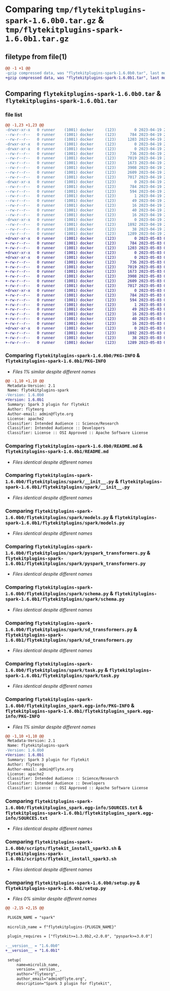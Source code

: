 # Comparing `tmp/flytekitplugins-spark-1.6.0b0.tar.gz` & `tmp/flytekitplugins-spark-1.6.0b1.tar.gz`

## filetype from file(1)

```diff
@@ -1 +1 @@
-gzip compressed data, was "flytekitplugins-spark-1.6.0b0.tar", last modified: Wed Apr 19 20:54:35 2023, max compression
+gzip compressed data, was "flytekitplugins-spark-1.6.0b1.tar", last modified: Wed May  3 04:48:12 2023, max compression
```

## Comparing `flytekitplugins-spark-1.6.0b0.tar` & `flytekitplugins-spark-1.6.0b1.tar`

### file list

```diff
@@ -1,23 +1,23 @@
-drwxr-xr-x   0 runner    (1001) docker     (123)        0 2023-04-19 20:54:35.503163 flytekitplugins-spark-1.6.0b0/
--rw-r--r--   0 runner    (1001) docker     (123)      784 2023-04-19 20:54:35.503163 flytekitplugins-spark-1.6.0b0/PKG-INFO
--rw-r--r--   0 runner    (1001) docker     (123)     1203 2023-04-19 20:54:06.000000 flytekitplugins-spark-1.6.0b0/README.md
-drwxr-xr-x   0 runner    (1001) docker     (123)        0 2023-04-19 20:54:35.503163 flytekitplugins-spark-1.6.0b0/flytekitplugins/
-drwxr-xr-x   0 runner    (1001) docker     (123)        0 2023-04-19 20:54:35.503163 flytekitplugins-spark-1.6.0b0/flytekitplugins/spark/
--rw-r--r--   0 runner    (1001) docker     (123)      736 2023-04-19 20:54:06.000000 flytekitplugins-spark-1.6.0b0/flytekitplugins/spark/__init__.py
--rw-r--r--   0 runner    (1001) docker     (123)     7019 2023-04-19 20:54:06.000000 flytekitplugins-spark-1.6.0b0/flytekitplugins/spark/models.py
--rw-r--r--   0 runner    (1001) docker     (123)     1673 2023-04-19 20:54:06.000000 flytekitplugins-spark-1.6.0b0/flytekitplugins/spark/pyspark_transformers.py
--rw-r--r--   0 runner    (1001) docker     (123)     3908 2023-04-19 20:54:06.000000 flytekitplugins-spark-1.6.0b0/flytekitplugins/spark/schema.py
--rw-r--r--   0 runner    (1001) docker     (123)     2609 2023-04-19 20:54:06.000000 flytekitplugins-spark-1.6.0b0/flytekitplugins/spark/sd_transformers.py
--rw-r--r--   0 runner    (1001) docker     (123)     7017 2023-04-19 20:54:06.000000 flytekitplugins-spark-1.6.0b0/flytekitplugins/spark/task.py
-drwxr-xr-x   0 runner    (1001) docker     (123)        0 2023-04-19 20:54:35.503163 flytekitplugins-spark-1.6.0b0/flytekitplugins_spark.egg-info/
--rw-r--r--   0 runner    (1001) docker     (123)      784 2023-04-19 20:54:35.000000 flytekitplugins-spark-1.6.0b0/flytekitplugins_spark.egg-info/PKG-INFO
--rw-r--r--   0 runner    (1001) docker     (123)      594 2023-04-19 20:54:35.000000 flytekitplugins-spark-1.6.0b0/flytekitplugins_spark.egg-info/SOURCES.txt
--rw-r--r--   0 runner    (1001) docker     (123)        1 2023-04-19 20:54:35.000000 flytekitplugins-spark-1.6.0b0/flytekitplugins_spark.egg-info/dependency_links.txt
--rw-r--r--   0 runner    (1001) docker     (123)       49 2023-04-19 20:54:35.000000 flytekitplugins-spark-1.6.0b0/flytekitplugins_spark.egg-info/entry_points.txt
--rw-r--r--   0 runner    (1001) docker     (123)       16 2023-04-19 20:54:35.000000 flytekitplugins-spark-1.6.0b0/flytekitplugins_spark.egg-info/namespace_packages.txt
--rw-r--r--   0 runner    (1001) docker     (123)       40 2023-04-19 20:54:35.000000 flytekitplugins-spark-1.6.0b0/flytekitplugins_spark.egg-info/requires.txt
--rw-r--r--   0 runner    (1001) docker     (123)       16 2023-04-19 20:54:35.000000 flytekitplugins-spark-1.6.0b0/flytekitplugins_spark.egg-info/top_level.txt
-drwxr-xr-x   0 runner    (1001) docker     (123)        0 2023-04-19 20:54:35.503163 flytekitplugins-spark-1.6.0b0/scripts/
--rw-r--r--   0 runner    (1001) docker     (123)     1892 2023-04-19 20:54:06.000000 flytekitplugins-spark-1.6.0b0/scripts/flytekit_install_spark3.sh
--rw-r--r--   0 runner    (1001) docker     (123)       38 2023-04-19 20:54:35.503163 flytekitplugins-spark-1.6.0b0/setup.cfg
--rw-r--r--   0 runner    (1001) docker     (123)     1289 2023-04-19 20:54:25.000000 flytekitplugins-spark-1.6.0b0/setup.py
+drwxr-xr-x   0 runner    (1001) docker     (123)        0 2023-05-03 04:48:12.980322 flytekitplugins-spark-1.6.0b1/
+-rw-r--r--   0 runner    (1001) docker     (123)      784 2023-05-03 04:48:12.980322 flytekitplugins-spark-1.6.0b1/PKG-INFO
+-rw-r--r--   0 runner    (1001) docker     (123)     1203 2023-05-03 04:47:44.000000 flytekitplugins-spark-1.6.0b1/README.md
+drwxr-xr-x   0 runner    (1001) docker     (123)        0 2023-05-03 04:48:12.976322 flytekitplugins-spark-1.6.0b1/flytekitplugins/
+drwxr-xr-x   0 runner    (1001) docker     (123)        0 2023-05-03 04:48:12.980322 flytekitplugins-spark-1.6.0b1/flytekitplugins/spark/
+-rw-r--r--   0 runner    (1001) docker     (123)      736 2023-05-03 04:47:44.000000 flytekitplugins-spark-1.6.0b1/flytekitplugins/spark/__init__.py
+-rw-r--r--   0 runner    (1001) docker     (123)     7019 2023-05-03 04:47:44.000000 flytekitplugins-spark-1.6.0b1/flytekitplugins/spark/models.py
+-rw-r--r--   0 runner    (1001) docker     (123)     1673 2023-05-03 04:47:44.000000 flytekitplugins-spark-1.6.0b1/flytekitplugins/spark/pyspark_transformers.py
+-rw-r--r--   0 runner    (1001) docker     (123)     3908 2023-05-03 04:47:44.000000 flytekitplugins-spark-1.6.0b1/flytekitplugins/spark/schema.py
+-rw-r--r--   0 runner    (1001) docker     (123)     2609 2023-05-03 04:47:44.000000 flytekitplugins-spark-1.6.0b1/flytekitplugins/spark/sd_transformers.py
+-rw-r--r--   0 runner    (1001) docker     (123)     7017 2023-05-03 04:47:44.000000 flytekitplugins-spark-1.6.0b1/flytekitplugins/spark/task.py
+drwxr-xr-x   0 runner    (1001) docker     (123)        0 2023-05-03 04:48:12.980322 flytekitplugins-spark-1.6.0b1/flytekitplugins_spark.egg-info/
+-rw-r--r--   0 runner    (1001) docker     (123)      784 2023-05-03 04:48:12.000000 flytekitplugins-spark-1.6.0b1/flytekitplugins_spark.egg-info/PKG-INFO
+-rw-r--r--   0 runner    (1001) docker     (123)      594 2023-05-03 04:48:12.000000 flytekitplugins-spark-1.6.0b1/flytekitplugins_spark.egg-info/SOURCES.txt
+-rw-r--r--   0 runner    (1001) docker     (123)        1 2023-05-03 04:48:12.000000 flytekitplugins-spark-1.6.0b1/flytekitplugins_spark.egg-info/dependency_links.txt
+-rw-r--r--   0 runner    (1001) docker     (123)       49 2023-05-03 04:48:12.000000 flytekitplugins-spark-1.6.0b1/flytekitplugins_spark.egg-info/entry_points.txt
+-rw-r--r--   0 runner    (1001) docker     (123)       16 2023-05-03 04:48:12.000000 flytekitplugins-spark-1.6.0b1/flytekitplugins_spark.egg-info/namespace_packages.txt
+-rw-r--r--   0 runner    (1001) docker     (123)       40 2023-05-03 04:48:12.000000 flytekitplugins-spark-1.6.0b1/flytekitplugins_spark.egg-info/requires.txt
+-rw-r--r--   0 runner    (1001) docker     (123)       16 2023-05-03 04:48:12.000000 flytekitplugins-spark-1.6.0b1/flytekitplugins_spark.egg-info/top_level.txt
+drwxr-xr-x   0 runner    (1001) docker     (123)        0 2023-05-03 04:48:12.980322 flytekitplugins-spark-1.6.0b1/scripts/
+-rw-r--r--   0 runner    (1001) docker     (123)     1892 2023-05-03 04:47:44.000000 flytekitplugins-spark-1.6.0b1/scripts/flytekit_install_spark3.sh
+-rw-r--r--   0 runner    (1001) docker     (123)       38 2023-05-03 04:48:12.980322 flytekitplugins-spark-1.6.0b1/setup.cfg
+-rw-r--r--   0 runner    (1001) docker     (123)     1289 2023-05-03 04:48:03.000000 flytekitplugins-spark-1.6.0b1/setup.py
```

### Comparing `flytekitplugins-spark-1.6.0b0/PKG-INFO` & `flytekitplugins-spark-1.6.0b1/PKG-INFO`

 * *Files 1% similar despite different names*

```diff
@@ -1,10 +1,10 @@
 Metadata-Version: 2.1
 Name: flytekitplugins-spark
-Version: 1.6.0b0
+Version: 1.6.0b1
 Summary: Spark 3 plugin for flytekit
 Author: flyteorg
 Author-email: admin@flyte.org
 License: apache2
 Classifier: Intended Audience :: Science/Research
 Classifier: Intended Audience :: Developers
 Classifier: License :: OSI Approved :: Apache Software License
```

### Comparing `flytekitplugins-spark-1.6.0b0/README.md` & `flytekitplugins-spark-1.6.0b1/README.md`

 * *Files identical despite different names*

### Comparing `flytekitplugins-spark-1.6.0b0/flytekitplugins/spark/__init__.py` & `flytekitplugins-spark-1.6.0b1/flytekitplugins/spark/__init__.py`

 * *Files identical despite different names*

### Comparing `flytekitplugins-spark-1.6.0b0/flytekitplugins/spark/models.py` & `flytekitplugins-spark-1.6.0b1/flytekitplugins/spark/models.py`

 * *Files identical despite different names*

### Comparing `flytekitplugins-spark-1.6.0b0/flytekitplugins/spark/pyspark_transformers.py` & `flytekitplugins-spark-1.6.0b1/flytekitplugins/spark/pyspark_transformers.py`

 * *Files identical despite different names*

### Comparing `flytekitplugins-spark-1.6.0b0/flytekitplugins/spark/schema.py` & `flytekitplugins-spark-1.6.0b1/flytekitplugins/spark/schema.py`

 * *Files identical despite different names*

### Comparing `flytekitplugins-spark-1.6.0b0/flytekitplugins/spark/sd_transformers.py` & `flytekitplugins-spark-1.6.0b1/flytekitplugins/spark/sd_transformers.py`

 * *Files identical despite different names*

### Comparing `flytekitplugins-spark-1.6.0b0/flytekitplugins/spark/task.py` & `flytekitplugins-spark-1.6.0b1/flytekitplugins/spark/task.py`

 * *Files identical despite different names*

### Comparing `flytekitplugins-spark-1.6.0b0/flytekitplugins_spark.egg-info/PKG-INFO` & `flytekitplugins-spark-1.6.0b1/flytekitplugins_spark.egg-info/PKG-INFO`

 * *Files 1% similar despite different names*

```diff
@@ -1,10 +1,10 @@
 Metadata-Version: 2.1
 Name: flytekitplugins-spark
-Version: 1.6.0b0
+Version: 1.6.0b1
 Summary: Spark 3 plugin for flytekit
 Author: flyteorg
 Author-email: admin@flyte.org
 License: apache2
 Classifier: Intended Audience :: Science/Research
 Classifier: Intended Audience :: Developers
 Classifier: License :: OSI Approved :: Apache Software License
```

### Comparing `flytekitplugins-spark-1.6.0b0/flytekitplugins_spark.egg-info/SOURCES.txt` & `flytekitplugins-spark-1.6.0b1/flytekitplugins_spark.egg-info/SOURCES.txt`

 * *Files identical despite different names*

### Comparing `flytekitplugins-spark-1.6.0b0/scripts/flytekit_install_spark3.sh` & `flytekitplugins-spark-1.6.0b1/scripts/flytekit_install_spark3.sh`

 * *Files identical despite different names*

### Comparing `flytekitplugins-spark-1.6.0b0/setup.py` & `flytekitplugins-spark-1.6.0b1/setup.py`

 * *Files 0% similar despite different names*

```diff
@@ -2,15 +2,15 @@
 
 PLUGIN_NAME = "spark"
 
 microlib_name = f"flytekitplugins-{PLUGIN_NAME}"
 
 plugin_requires = ["flytekit>=1.3.0b2,<2.0.0", "pyspark>=3.0.0"]
 
-__version__ = "1.6.0b0"
+__version__ = "1.6.0b1"
 
 setup(
     name=microlib_name,
     version=__version__,
     author="flyteorg",
     author_email="admin@flyte.org",
     description="Spark 3 plugin for flytekit",
```

